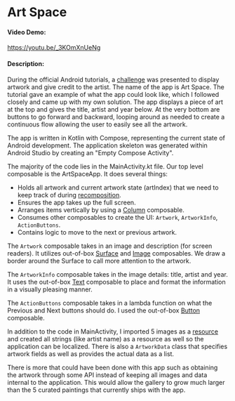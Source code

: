 # Art Space
#### Video Demo: 
https://youtu.be/_3KOmXnUeNg
#### Description:
During the official Android tutorials, a [challenge](https://developer.android.com/codelabs/basic-android-kotlin-compose-art-space?continue=https%3A%2F%2Fdeveloper.android.com%2Fcourses%2Fpathways%2Fandroid-basics-compose-unit-2-pathway-3%23codelab-https%3A%2F%2Fdeveloper.android.com%2Fcodelabs%2Fbasic-android-kotlin-compose-art-space#0) was presented to display artwork and give credit to the artist. The name of the app is Art Space. The tutorial gave an example of what the app could look like, which I followed closely and came up with my own solution. The app displays a piece of art at the top and gives the title, artist and year below. At the very bottom are buttons to go forward and backward, looping around as needed to create a continuous flow allowing the user to easily see all the artwork.

The app is written in Kotlin with Compose, representing the current state of Android development. The application skeleton was generated within Android Studio by creating an "Empty Compose Activity". 

The majority of the code lies in the MainActivity.kt file. Our top level composable is the ArtSpaceApp. It does several things:
- Holds all artwork and current artwork state (artIndex) that we need to keep track of during [recomposition](https://developer.android.com/jetpack/compose/lifecycle#lifecycle-overview). 
- Ensures the app takes up the full screen.
- Arranges items vertically by using a [Column](https://developer.android.com/reference/kotlin/androidx/compose/foundation/layout/package-summary#column) composable.
- Consumes other composables to create the UI: `Artwork`, `ArtworkInfo`, `ActionButtons`.
- Contains logic to move to the next or previous artwork.

The `Artwork` composable takes in an image and description (for screen readers). It utilizes out-of-box [Surface](https://developer.android.com/reference/kotlin/androidx/compose/material/package-summary#surface) and [Image](https://developer.android.com/jetpack/compose/graphics/images/loading) composables. We draw a border around the Surface to call more attention to the artwork.

The `ArtworkInfo` composable takes in the image details: title, artist and year. It uses the out-of-box [Text](https://developer.android.com/jetpack/compose/text) composable to place and format the information in a visually pleasing manner.

The `ActionButtons` composable takes in a lambda function on what the Previous and Next buttons should do. I used the out-of-box [Button](https://developer.android.com/reference/kotlin/androidx/compose/material/package-summary#Button(kotlin.Function0,androidx.compose.ui.Modifier,kotlin.Boolean,androidx.compose.foundation.interaction.MutableInteractionSource,androidx.compose.material.ButtonElevation,androidx.compose.ui.graphics.Shape,androidx.compose.foundation.BorderStroke,androidx.compose.material.ButtonColors,androidx.compose.foundation.layout.PaddingValues,kotlin.Function1)) composable.

In addition to the code in MainActivity, I imported 5 images as a [resource](https://developer.android.com/guide/topics/resources/providing-resources) and created all strings (like artist name) as a resource as well so the application can be localized. There is also a `ArtworkData` class that specifies artwork fields as well as provides the actual data as a list.

There is more that could have been done with this app such as obtaining the artwork through some API instead of keeping all images and data internal to the application. This would allow the gallery to grow much larger than the 5 curated paintings that currently ships with the app.